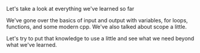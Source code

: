 Let's take a look at everything we've learned so far

We've gone over the basics of input and output with variables, for loops, functions, and some modern cpp. 
We've also talked about scope a little. 

Let's try to put that knowledge to use a little and see what we need beyond what we've learned. 
